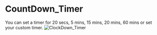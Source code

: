 # CountDown_Timer
You can set a timer for 20 secs, 5 mins, 15 mins, 20 mins, 60 mins or set your custom timer.
![ClockDown_Timer](https://user-images.githubusercontent.com/78149480/137018483-47b65451-7763-4aaa-a369-2c3077f007b8.png)
